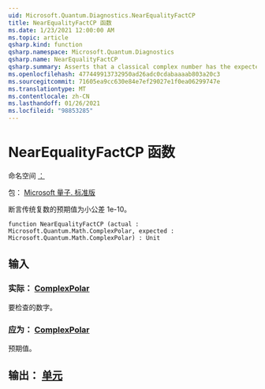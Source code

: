 ```yaml
---
uid: Microsoft.Quantum.Diagnostics.NearEqualityFactCP
title: NearEqualityFactCP 函数
ms.date: 1/23/2021 12:00:00 AM
ms.topic: article
qsharp.kind: function
qsharp.namespace: Microsoft.Quantum.Diagnostics
qsharp.name: NearEqualityFactCP
qsharp.summary: Asserts that a classical complex number has the expected value up to a small tolerance of 1e-10.
ms.openlocfilehash: 477449913732950ad26adc0cdabaaaab803a20c3
ms.sourcegitcommit: 71605ea9cc630e84e7ef29027e1f0ea06299747e
ms.translationtype: MT
ms.contentlocale: zh-CN
ms.lasthandoff: 01/26/2021
ms.locfileid: "98853285"
---
```

# <a name="nearequalityfactcp-function"></a>NearEqualityFactCP 函数

命名空间 [：](xref:Microsoft.Quantum.Diagnostics)

包： [Microsoft 量子. 标准版](https://nuget.org/packages/Microsoft.Quantum.Standard)


断言传统复数的预期值为小公差 1e-10。

```qsharp
function NearEqualityFactCP (actual : Microsoft.Quantum.Math.ComplexPolar, expected : Microsoft.Quantum.Math.ComplexPolar) : Unit
```


## <a name="input"></a>输入

### <a name="actual--complexpolar"></a>实际： [ComplexPolar](xref:Microsoft.Quantum.Math.ComplexPolar)

要检查的数字。


### <a name="expected--complexpolar"></a>应为： [ComplexPolar](xref:Microsoft.Quantum.Math.ComplexPolar)

预期值。



## <a name="output--unit"></a>输出： [单元](xref:microsoft.quantum.lang-ref.unit)

